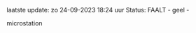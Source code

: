 laatste update: 
zo 24-09-2023 18:24   uur 
Status: FAALT - geel - 
<div class="service Y">microstation</div>